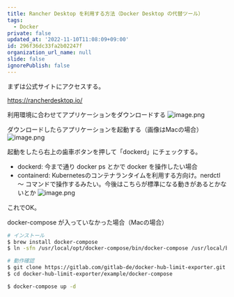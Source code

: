 ```yaml
---
title: Rancher Desktop を利用する方法（Docker Desktop の代替ツール）
tags:
  - Docker
private: false
updated_at: '2022-11-10T11:08:09+09:00'
id: 296f36dc33fa2b02247f
organization_url_name: null
slide: false
ignorePublish: false
---
```


まずは公式サイトにアクセスする。

https://rancherdesktop.io/

利用環境に合わせてアプリケーションをダウンロードする
![image.png](https://qiita-image-store.s3.ap-northeast-1.amazonaws.com/0/59081/c753fd11-2dfc-ac3c-c388-41cf0cf9278f.png)

ダウンロードしたらアプリケーションを起動する（画像はMacの場合）
![image.png](https://qiita-image-store.s3.ap-northeast-1.amazonaws.com/0/59081/433f50b3-6fb4-4054-cf59-31764c8e775c.png)

起動をしたら右上の歯車ボタンを押して「dockerd」にチェックする。

- dockerd: 今まで通り docker ps とかで docker を操作したい場合
- containerd: Kubernetesのコンテナランタイムを利用する方向け。nerdctl 〜 コマンドで操作するみたい。今後はこちらが標準になる動きがあるとかないとか
  ![image.png](https://qiita-image-store.s3.ap-northeast-1.amazonaws.com/0/59081/6c8dcb0f-c2f5-3e63-d7b7-0ab9f0246eb8.png)

これでOK。

docker-compose が入っていなかった場合（Macの場合）

```bash
# インストール
$ brew install docker-compose
$ ln -sfn /usr/local/opt/docker-compose/bin/docker-compose /usr/local/bin/docker-compose

# 動作確認
$ git clone https://gitlab.com/gitlab-de/docker-hub-limit-exporter.git
$ cd docker-hub-limit-exporter/example/docker-compose

$ docker-compose up -d
```
